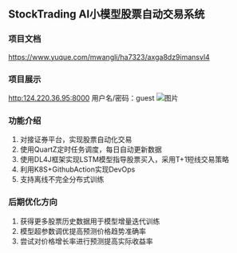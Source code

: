 ## StockTrading AI小模型股票自动交易系统

### 项目文档 
https://www.yuque.com/mwangli/ha7323/axga8dz9imansvl4
### 项目展示
[http:124.220.36.95:8000](http:124.220.36.95:8000) 用户名/密码：guest
![图片](https://cdn.nlark.com/yuque/0/2024/png/410925/1712990475463-950af927-0c82-4774-8e3a-dc867f94773c.png?x-oss-process=image%2Fformat%2Cwebp%2Fresize%2Cw_1265%2Climit_0)

### 功能介绍

1. 对接证券平台，实现股票自动化交易
2. 使用QuartZ定时任务调度，每日自动更新数据
3. 使用DL4J框架实现LSTM模型指导股票买入，采用T+1短线交易策略
4. 利用K8S+GithubAction实现DevOps
5. 支持离线不完全分布式训练

### 后期优化方向
1. 获得更多股票历史数据用于模型增量迭代训练
2. 模型超参数调优提高预测价格趋势准确率
3. 尝试对价格增长率进行预测提高实际收益率
